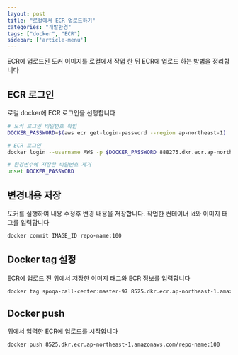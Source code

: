 ```yaml
---
layout: post
title: "로컬에서 ECR 업로드하기"
categories: "개발환경"
tags: ["docker", "ECR"]
sidebar: ['article-menu']
---
```


ECR에 업로드된 도커 이미지를 로컬에서 작업 한 뒤 ECR에 업로드 하는 방법을 정리합니다

## ECR 로그인

로컬 docker에 ECR 로그인을 선행합니다
``` bash
# 도커 로그인 비밀번호 확인
DOCKER_PASSWORD=$(aws ecr get-login-password --region ap-northeast-1)

# ECR 로그인
docker login --username AWS -p $DOCKER_PASSWORD 888275.dkr.ecr.ap-northeast-1.amazonaws.com

# 환경변수에 저장한 비밀번호 제거
unset DOCKER_PASSWORD
```

## 변경내용 저장
도커를 실행하여 내용 수정후 변경 내용을 저장합니다. 작업한 컨테이너 id와 이미지 태그를 입력합니다
``` bash
docker commit IMAGE_ID repo-name:100
```

## Docker tag 설정
ECR에 업로드 전 위에서 저장한 이미지 태그와 ECR 정보를 입력합니다
``` bash
docker tag spoqa-call-center:master-97 8525.dkr.ecr.ap-northeast-1.amazonaws.com/repo-name:100
```

## Docker push
위에서 입력한 ECR에 업로드를 시작합니다
``` bash
docker push 8525.dkr.ecr.ap-northeast-1.amazonaws.com/repo-name:100
```
